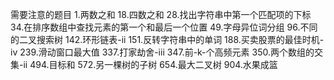 需要注意的题目
1.两数之和
18.四数之和
28.找出字符串中第一个匹配项的下标
34.在排序数组中查找元素的第一个和最后一个位置
49.字母异位词分组
96.不同的二叉搜索树
142.环形链表-ii
151.反转字符串中的单词
188.买卖股票的最佳时机-iv
239.滑动窗口最大值
337.打家劫舍-iii
347.前-k-个高频元素
350.两个数组的交集-ii
494.目标和
572.另一棵树的子树
654.最大二叉树
904.水果成篮